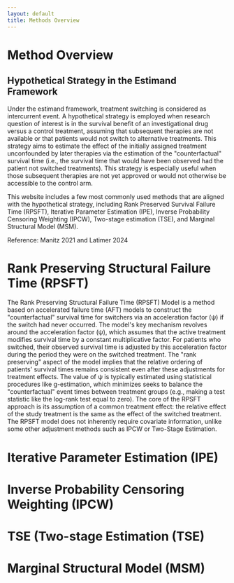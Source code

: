 ```yaml
---
layout: default
title: Methods Overview
---
```


# Method Overview
## Hypothetical Strategy in the Estimand Framework
Under the estimand framework, treatment switching is considered as intercurrent event. A hypothetical strategy is employed when research question of interest is in the survival benefit of an investigational drug versus a control treatment, assuming that subsequent therapies are not available or that patients would not switch to alternative treatments. This strategy aims to estimate the effect of the initially assigned treatment unconfounded by later therapies via the estimation of the "counterfactual" survival time (i.e., the survival time that would have been observed had the patient not switched treatments). This strategy is especially useful when those subsequent therapies are not yet approved or would not otherwise be accessible to the control arm.

This website includes a few most commonly used methods that are aligned with the hypothetical strategy, including Rank Preserved Survival Failure Time (RPSFT), Iterative Parameter Estimation (IPE), Inverse Probability Censoring Weighting (IPCW), Two-stage estimation (TSE), and Marginal Structural Model (MSM). 

Reference: Manitz 2021 and Latimer 2024

# Rank Preserving Structural Failure Time (RPSFT)
The Rank Preserving Structural Failure Time (RPSFT) Model is a method based on accelerated failure time (AFT) models to construct the "counterfactual" survival time for switchers via an acceleration factor (ψ) if the switch had never occurred.
The model's key mechanism revolves around the acceleration factor (ψ), which assumes that the active treatment modifies survival time by a constant multiplicative factor. For patients who switched, their observed survival time is adjusted by this acceleration factor during the period they were on the switched treatment. The "rank preserving" aspect of the model implies that the relative ordering of patients' survival times remains consistent even after these adjustments for treatment effects. The value of ψ is typically estimated using statistical procedures like g-estimation, which minimizes seeks to balance the "counterfactual" event times between treatment groups (e.g., making a test statistic like the log-rank test equal to zero). 
The core of the RPSFT approach is its assumption of a common treatment effect: the relative effect of the study treatment is the same as the effect of the switched treatment. The RPSFT model does not inherently require covariate information, unlike some other adjustment methods such as IPCW or Two-Stage Estimation.

# Iterative Parameter Estimation (IPE)

# Inverse Probability Censoring Weighting (IPCW)

# TSE (Two-stage Estimation (TSE)

# Marginal Structural Model (MSM)
